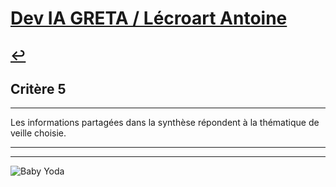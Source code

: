 
# [Dev IA GRETA / Lécroart Antoine](https://github.com/Dev-IA-2024/antoine.lecroart)

[↩️](..)
---

## Critère 5

---

Les informations partagées dans la synthèse répondent à la thématique de veille choisie.

---
---
![Baby Yoda](https://images3.alphacoders.com/110/1108129.jpg)
